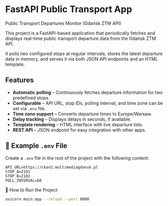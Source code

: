 # FastAPI Public Transport App

Public Transport Departures Monitor (Gdańsk ZTM API)

This project is a FastAPI-based application that periodically fetches and displays real-time public transport departure data from the Gdańsk ZTM API.

It polls two configured stops at regular intervals, stores the latest departure data in memory, and serves it via both JSON API endpoints and an HTML template.

## Features

- **Automatic polling** – Continuously fetches departure information for two predefined stops.
- **Configurable** – API URL, stop IDs, polling interval, and time zone can be set via `.env` file.
- **Time zone support** – Converts departure times to Europe/Warsaw.
- **Delay tracking** – Displays delays in seconds, if available.
- **Template rendering** – HTML interface with live departure lists.
- **REST API** – JSON endpoint for easy integration with other apps.

## 🧾 Example `.env` File

Create a `.env` file in the root of the project with the following content:

```env
API_URL=https://ckan2.multimediagdansk.pl
STOP_A=2101
STOP_B=2102
POLL_INTERVAL=60
```

🚀 How to Run the Project

```bash
uvicorn main:app --reload --port 8000
```  
